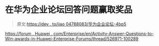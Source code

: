 # 在华为企业论坛回答问题赢取奖品

> 原文:[https://dev . to/jiao 04788083/华为企业论坛-4bp5](https://dev.to/jiao04788083/answer-questions-to-win-prizes-in-huawei-enterprise-forums-4bp5)

[https://forum . Huawei . com/Enterprise/en/Activity-Answer-Questions-to-Win-awards-in-Huawei-Enterprise-Forums/thread/526971-100289](https://forum.huawei.com/enterprise/en/Activity-Answer-Questions-to-Win-Prizes-in-Huawei-Enterprise-Forums/thread/526971-100289)